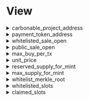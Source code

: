 



# View
  
<details>  
<summary>carbonable_project_address</summary>  
**Implicit args**

```python
syscall_ptr(felt*)
pedersen_ptr(HashBuiltin*)
range_check_ptr
```  
**Explicit args**

```python

```  
**Returns**

```python
carbonable_project_address(felt)
```  
</details>

  
<details>  
<summary>payment_token_address</summary>  
**Implicit args**

```python
syscall_ptr(felt*)
pedersen_ptr(HashBuiltin*)
range_check_ptr
```  
**Explicit args**

```python

```  
**Returns**

```python
payment_token_address(felt)
```  
</details>

  
<details>  
<summary>whitelisted_sale_open</summary>  
**Implicit args**

```python
syscall_ptr(felt*)
pedersen_ptr(HashBuiltin*)
range_check_ptr
```  
**Explicit args**

```python

```  
**Returns**

```python
whitelisted_sale_open(felt)
```  
</details>

  
<details>  
<summary>public_sale_open</summary>  
**Implicit args**

```python
syscall_ptr(felt*)
pedersen_ptr(HashBuiltin*)
range_check_ptr
```  
**Explicit args**

```python

```  
**Returns**

```python
public_sale_open(felt)
```  
</details>

  
<details>  
<summary>max_buy_per_tx</summary>  
**Implicit args**

```python
syscall_ptr(felt*)
pedersen_ptr(HashBuiltin*)
range_check_ptr
```  
**Explicit args**

```python

```  
**Returns**

```python
max_buy_per_tx(felt)
```  
</details>

  
<details>  
<summary>unit_price</summary>  
**Implicit args**

```python
syscall_ptr(felt*)
pedersen_ptr(HashBuiltin*)
range_check_ptr
```  
**Explicit args**

```python

```  
**Returns**

```python
unit_price(Uint256)
```  
</details>

  
<details>  
<summary>reserved_supply_for_mint</summary>  
**Implicit args**

```python
syscall_ptr(felt*)
pedersen_ptr(HashBuiltin*)
range_check_ptr
```  
**Explicit args**

```python

```  
**Returns**

```python
reserved_supply_for_mint(Uint256)
```  
</details>

  
<details>  
<summary>max_supply_for_mint</summary>  
**Implicit args**

```python
syscall_ptr(felt*)
pedersen_ptr(HashBuiltin*)
range_check_ptr
```  
**Explicit args**

```python

```  
**Returns**

```python
max_supply_for_mint(Uint256)
```  
</details>

  
<details>  
<summary>whitelist_merkle_root</summary>  
**Implicit args**

```python
syscall_ptr(felt*)
pedersen_ptr(HashBuiltin*)
range_check_ptr
```  
**Explicit args**

```python

```  
**Returns**

```python
whitelist_merkle_root(felt)
```  
</details>

  
<details>  
<summary>whitelisted_slots</summary>  
**Implicit args**

```python
syscall_ptr(felt*)
pedersen_ptr(HashBuiltin*)
range_check_ptr
```  
**Explicit args**

```python
slots(felt)
```  
**Returns**

```python

```  
</details>

  
<details>  
<summary>claimed_slots</summary>  
**Implicit args**

```python
syscall_ptr(felt*)
pedersen_ptr(HashBuiltin*)
range_check_ptr
```  
**Explicit args**

```python
account(felt)
```  
**Returns**

```python
slots(felt)
```  
</details>

